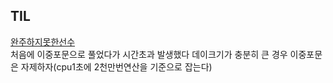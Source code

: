 ## TIL
[완주하지못한선수](https://github.com/MingGi-Jung/Algorithm/blob/main/%ED%94%84%EB%A1%9C%EA%B7%B8%EB%9E%98%EB%A8%B8%EC%8A%A4/%EC%99%84%EC%A3%BC%ED%95%98%EC%A7%80%EB%AA%BB%ED%95%9C%EC%84%A0%EC%88%98.java)<br>
처음에 이중포문으로 풀었다가 시간초과 발생했다 데이크기가 충분히 큰 경우 이중포문은 자제하자(cpu1초에 2천만번연산을 기준으로 잡는다)

